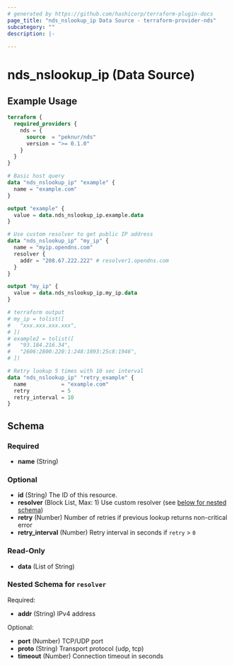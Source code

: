 ```yaml
---
# generated by https://github.com/hashicorp/terraform-plugin-docs
page_title: "nds_nslookup_ip Data Source - terraform-provider-nds"
subcategory: ""
description: |-
  
---
```


# nds_nslookup_ip (Data Source)



## Example Usage

```terraform
terraform {
  required_providers {
    nds = {
      source  = "peknur/nds"
      version = ">= 0.1.0"
    }
  }
}

# Basic host query
data "nds_nslookup_ip" "example" {
  name = "example.com"
}

output "example" {
  value = data.nds_nslookup_ip.example.data
}

# Use custom resolver to get public IP address
data "nds_nslookup_ip" "my_ip" {
  name = "myip.opendns.com"
  resolver {
    addr = "208.67.222.222" # resolver1.opendns.com
  }
}

output "my_ip" {
  value = data.nds_nslookup_ip.my_ip.data
}

# terraform output 
# my_ip = tolist([
#   "xxx.xxx.xxx.xxx",
# ])
# example2 = tolist([
#   "93.184.216.34",
#   "2606:2800:220:1:248:1893:25c8:1946",
# ])

# Retry lookup 5 times with 10 sec interval 
data "nds_nslookup_ip" "retry_example" {
  name           = "example.com"
  retry          = 5
  retry_interval = 10
}
```

<!-- schema generated by tfplugindocs -->
## Schema

### Required

- **name** (String)

### Optional

- **id** (String) The ID of this resource.
- **resolver** (Block List, Max: 1) Use custom resolver (see [below for nested schema](#nestedblock--resolver))
- **retry** (Number) Number of retries if previous lookup returns non-critical error
- **retry_interval** (Number) Retry interval in seconds if `retry` > `0`

### Read-Only

- **data** (List of String)

<a id="nestedblock--resolver"></a>
### Nested Schema for `resolver`

Required:

- **addr** (String) IPv4 address

Optional:

- **port** (Number) TCP/UDP port
- **proto** (String) Transport protocol (udp, tcp)
- **timeout** (Number) Connection timeout in seconds


